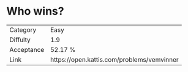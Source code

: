 # Who wins?

<table>
    <tr>
        <td>Category</td>
        <td>Easy</td>
    </tr>
    <tr>
        <td>Diffulty</td>
        <td>1.9</td>
    </tr>
    <tr>
        <td>Acceptance</td>
        <td>52.17 %</td>
    </tr>
    <tr>
        <td>Link</td>
        <td>https://open.kattis.com/problems/vemvinner</td>
    </tr>
</table>